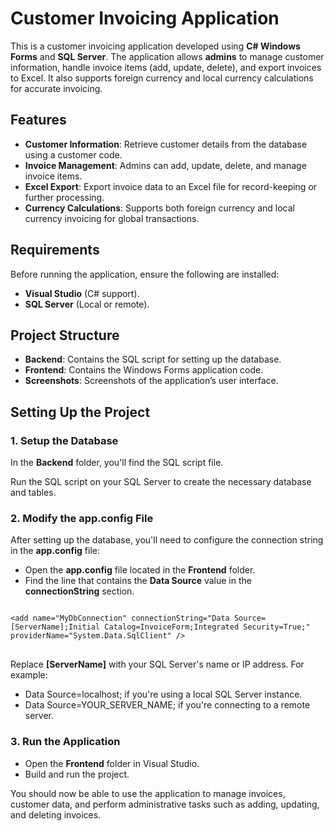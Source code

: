 <h1>Customer Invoicing Application</h1>
<p>This is a customer invoicing application developed using <strong>C# Windows Forms</strong> and <strong>SQL Server</strong>. The application allows <strong>admins</strong> to manage customer information, handle invoice items (add, update, delete), and export invoices to Excel. It also supports foreign currency and local currency calculations for accurate invoicing.</p>

<h2>Features</h2>
<ul>
    <li><strong>Customer Information</strong>: Retrieve customer details from the database using a customer code.</li>
    <li><strong>Invoice Management</strong>: Admins can add, update, delete, and manage invoice items.</li>
    <li><strong>Excel Export</strong>: Export invoice data to an Excel file for record-keeping or further processing.</li>
    <li><strong>Currency Calculations</strong>: Supports both foreign currency and local currency invoicing for global transactions.</li>
</ul>

<h2>Requirements</h2>
<p>Before running the application, ensure the following are installed:</p>
<ul>
    <li><strong>Visual Studio</strong> (C# support).</li>
    <li><strong>SQL Server</strong> (Local or remote).</li>
</ul>

<h2>Project Structure</h2>
<ul>
    <li><strong>Backend</strong>: Contains the SQL script for setting up the database.</li>
    <li><strong>Frontend</strong>: Contains the Windows Forms application code.</li>
    <li><strong>Screenshots</strong>: Screenshots of the application’s user interface.</li>
</ul>

<h2>Setting Up the Project</h2>

<h3>1. Setup the Database</h3>
<p>In the <strong>Backend</strong> folder, you'll find the SQL script file.</p>
<p>Run the SQL script on your SQL Server to create the necessary database and tables.</p>

<h3>2. Modify the app.config File</h3>
<p>After setting up the database, you'll need to configure the connection string in the <strong>app.config</strong> file:</p>
<ul>
    <li>Open the <strong>app.config</strong> file located in the <strong>Frontend</strong> folder.</li>
    <li>Find the line that contains the <strong>Data Source</strong> value in the <strong>connectionString</strong> section.</li>
</ul>

<pre>
<code>
&lt;add name="MyDbConnection" connectionString="Data Source=[ServerName];Initial Catalog=InvoiceForm;Integrated Security=True;" providerName="System.Data.SqlClient" /&gt;
</code>
</pre>

<p>Replace <strong>[ServerName]</strong> with your SQL Server's name or IP address. For example:</p>
<ul>
    <li>Data Source=localhost; if you're using a local SQL Server instance.</li>
    <li>Data Source=YOUR_SERVER_NAME; if you're connecting to a remote server.</li>
</ul>

<h3>3. Run the Application</h3>
<ul>
    <li>Open the <strong>Frontend</strong> folder in Visual Studio.</li>
    <li>Build and run the project.</li>
</ul>

<p>You should now be able to use the application to manage invoices, customer data, and perform administrative tasks such as adding, updating, and deleting invoices.</p>
